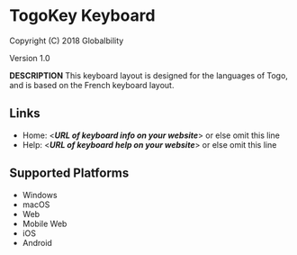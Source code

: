 # TogoKey Keyboard

Copyright (C) 2018 Globalbility

Version 1.0

__DESCRIPTION__
This keyboard layout is designed for the languages of Togo, and is based on the French keyboard layout.

Links
-----

 * Home:     <___URL of keyboard info on your website___> or else omit this line
 * Help:     <___URL of keyboard help on your website___> or else omit this line

Supported Platforms
-------------------
 * Windows
 * macOS
 * Web
 * Mobile Web
 * iOS
 * Android
